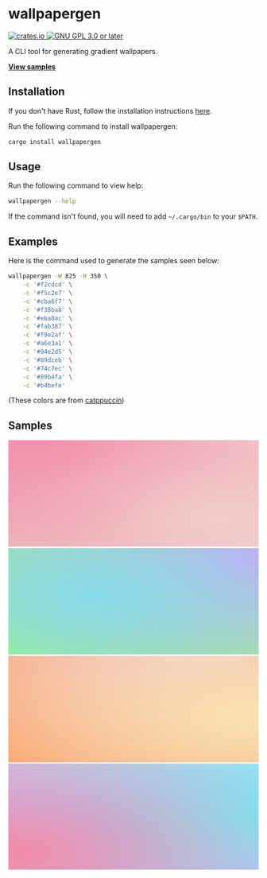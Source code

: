 # wallpapergen

<a href="https://crates.io/crates/wallpapergen">
    <img alt="crates.io" src="https://img.shields.io/crates/v/wallpapergen" />
</a>
<a href="https://www.gnu.org/licenses/gpl-3.0.en.html">
    <img alt="GNU GPL 3.0 or later" src="https://img.shields.io/crates/l/wallpapergen" />
</a>

A CLI tool for generating gradient wallpapers.

[**View samples**](#samples)

## Installation

If you don't have Rust, follow the installation instructions [here][rust].

Run the following command to install wallpapergen:

```sh
cargo install wallpapergen
```

## Usage

Run the following command to view help:

```sh
wallpapergen --help
```

If the command isn't found, you will need to add `~/.cargo/bin` to your `$PATH`.

## Examples

Here is the command used to generate the samples seen below:

```sh
wallpapergen -W 825 -H 350 \
    -c '#f2cdcd' \
    -c '#f5c2e7' \
    -c '#cba6f7' \
    -c '#f38ba8' \
    -c '#eba0ac' \
    -c '#fab387' \
    -c '#f9e2af' \
    -c '#a6e3a1' \
    -c '#94e2d5' \
    -c '#89dceb' \
    -c '#74c7ec' \
    -c '#89b4fa' \
    -c '#b4befe'
```

(These colors are from [catppuccin][catppuccin])

## Samples

![Wallpaper sample 1](https://github.com/fr33zing/wallpapergen/blob/main/examples/1.png?raw=true)
![Wallpaper sample 2](https://github.com/fr33zing/wallpapergen/blob/main/examples/2.png?raw=true)
![Wallpaper sample 3](https://github.com/fr33zing/wallpapergen/blob/main/examples/3.png?raw=true)
![Wallpaper sample 4](https://github.com/fr33zing/wallpapergen/blob/main/examples/4.png?raw=true)


[rust]: <https://www.rust-lang.org/tools/install>
[catppuccin]: <https://github.com/catppuccin/catppuccin>
